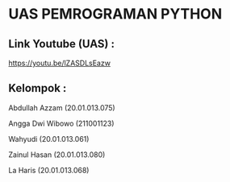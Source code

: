 # UAS PEMROGRAMAN PYTHON

## Link Youtube (UAS) :
https://youtu.be/lZASDLsEazw

## Kelompok :
Abdullah Azzam (20.01.013.075)

Angga Dwi Wibowo (211001123)

Wahyudi (20.01.013.061)

Zainul Hasan (20.01.013.080)

La Haris (20.01.013.068)


